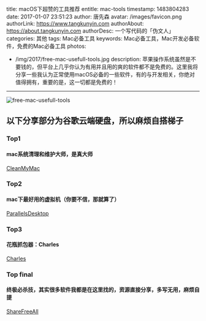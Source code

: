title: macOS下超赞的工具推荐
entitle: mac-tools
timestamp: 1483804283
date: 2017-01-07 23:51:23
author: 唐先森
avatar: /images/favicon.png
authorLink: https://www.tangkunyin.com
authorAbout: https://about.tangkunyin.com
authorDesc: 一个写代码的「伪文人」
categories: 其他
tags: Mac必备工具
keywords: Mac必备工具，Mac开发必备软件，免费的Mac必备工具
photos:
  - /img/2017/free-mac-usefull-tools.jpg
description: 苹果操作系统虽然是不要钱的，但平台上几乎你认为有用并且用的爽的软件都不是免费的。这里我将分享一些我认为正常使用macOS必备的一些软件，有的与开发相关，你绝对值得拥有，重要的是，这一切都是免费的！
---


![free-mac-usefull-tools](/img/2017/free-mac-usefull-tools.jpg)

## 以下分享部分为谷歌云端硬盘，所以麻烦自搭梯子

### Top1

#### mac系统清理和维护大师，是真大师

[CleanMyMac](https://drive.google.com/file/d/1sCKdmRbx15ogzLa51s_kA5gBljqvJ5DF/view?usp=sharing)

### Top2

#### mac下最好用的虚拟机（你要不信，那就算了）

[ParallelsDesktop](https://drive.google.com/file/d/1kCwbIsv5NABPkiH1PPOByKBJ6i8odaKb/view?usp=sharing)

### Top3

#### 花瓶抓包器：Charles

[Charles](http://xclient.info/s/charles.html)

### Top final

#### 终极必杀技，其实很多软件我都是在这里找的，资源直接分享，多写无用，麻烦自提

[ShareFreeAll](http://sharefreeall.com/counter-strike-1-6-keygen-serial-number-active-for-mac-os-x-offline-online/)









